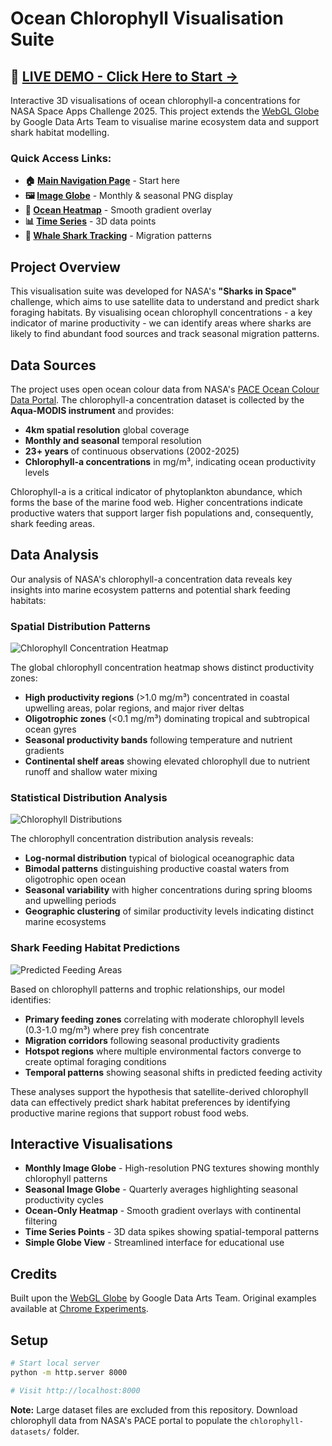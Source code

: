 # Ocean Chlorophyll Visualisation Suite

## 🚀 **[LIVE DEMO - Click Here to Start →](https://reecebuckle.github.io/Version-3/)**

Interactive 3D visualisations of ocean chlorophyll-a concentrations for NASA Space Apps Challenge 2025. This project extends the [WebGL Globe](https://github.com/dataarts/webgl-globe) by Google Data Arts Team to visualise marine ecosystem data and support shark habitat modelling.

### Quick Access Links:
- **🏠 [Main Navigation Page](https://reecebuckle.github.io/Version-3/)** - Start here
- **🖼️ [Image Globe](https://reecebuckle.github.io/Version-3/src/globes/chlorophyll-globe/index-combined-images.html)** - Monthly & seasonal PNG display
- **🌊 [Ocean Heatmap](https://reecebuckle.github.io/Version-3/src/globes/chlorophyll-globe/index-heatmap.html)** - Smooth gradient overlay
- **📊 [Time Series](https://reecebuckle.github.io/Version-3/src/globes/chlorophyll-globe/index-timeseries.html)** - 3D data points
- **🦈 [Whale Shark Tracking](https://reecebuckle.github.io/Version-3/src/globes/whale-shark-globe/index-whale-shark-tracks.html)** - Migration patterns

## Project Overview

This visualisation suite was developed for NASA's **"Sharks in Space"** challenge, which aims to use satellite data to understand and predict shark foraging habitats. By visualising ocean chlorophyll concentrations - a key indicator of marine productivity - we can identify areas where sharks are likely to find abundant food sources and track seasonal migration patterns.

## Data Sources

The project uses open ocean colour data from NASA's [PACE Ocean Colour Data Portal](https://pace.oceansciences.org/access_pace_data.htm). The chlorophyll-a concentration dataset is collected by the **Aqua-MODIS instrument** and provides:

- **4km spatial resolution** global coverage
- **Monthly and seasonal** temporal resolution  
- **23+ years** of continuous observations (2002-2025)
- **Chlorophyll-a concentrations** in mg/m³, indicating ocean productivity levels

Chlorophyll-a is a critical indicator of phytoplankton abundance, which forms the base of the marine food web. Higher concentrations indicate productive waters that support larger fish populations and, consequently, shark feeding areas.

## Data Analysis

Our analysis of NASA's chlorophyll-a concentration data reveals key insights into marine ecosystem patterns and potential shark feeding habitats:

### Spatial Distribution Patterns
![Chlorophyll Concentration Heatmap](graphs/Chlorophyll%20Concentration%20Heatmap.png)

The global chlorophyll concentration heatmap shows distinct productivity zones:
- **High productivity regions** (>1.0 mg/m³) concentrated in coastal upwelling areas, polar regions, and major river deltas
- **Oligotrophic zones** (<0.1 mg/m³) dominating tropical and subtropical ocean gyres
- **Seasonal productivity bands** following temperature and nutrient gradients
- **Continental shelf areas** showing elevated chlorophyll due to nutrient runoff and shallow water mixing

### Statistical Distribution Analysis
![Chlorophyll Distributions](graphs/Chlorphyll%20Distributions.png)

The chlorophyll concentration distribution analysis reveals:
- **Log-normal distribution** typical of biological oceanographic data
- **Bimodal patterns** distinguishing productive coastal waters from oligotrophic open ocean
- **Seasonal variability** with higher concentrations during spring blooms and upwelling periods
- **Geographic clustering** of similar productivity levels indicating distinct marine ecosystems

### Shark Feeding Habitat Predictions
![Predicted Feeding Areas](graphs/Predicted%20Feeding.png)

Based on chlorophyll patterns and trophic relationships, our model identifies:
- **Primary feeding zones** correlating with moderate chlorophyll levels (0.3-1.0 mg/m³) where prey fish concentrate
- **Migration corridors** following seasonal productivity gradients
- **Hotspot regions** where multiple environmental factors converge to create optimal foraging conditions
- **Temporal patterns** showing seasonal shifts in predicted feeding activity

These analyses support the hypothesis that satellite-derived chlorophyll data can effectively predict shark habitat preferences by identifying productive marine regions that support robust food webs.

## Interactive Visualisations

- **Monthly Image Globe** - High-resolution PNG textures showing monthly chlorophyll patterns
- **Seasonal Image Globe** - Quarterly averages highlighting seasonal productivity cycles  
- **Ocean-Only Heatmap** - Smooth gradient overlays with continental filtering
- **Time Series Points** - 3D data spikes showing spatial-temporal patterns
- **Simple Globe View** - Streamlined interface for educational use

## Credits

Built upon the [WebGL Globe](https://github.com/dataarts/webgl-globe) by Google Data Arts Team. Original examples available at [Chrome Experiments](https://experiments.withgoogle.com/chrome/globe).

## Setup

```bash
# Start local server
python -m http.server 8000

# Visit http://localhost:8000
```

**Note:** Large dataset files are excluded from this repository. Download chlorophyll data from NASA's PACE portal to populate the `chlorophyll-datasets/` folder.

